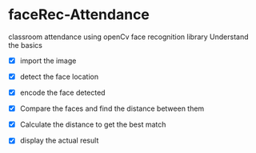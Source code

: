 # faceRec-Attendance
classroom attendance using openCv  face recognition library
Understand the basics
* [x] import the image
* [x] detect the face location 
* [X] encode the face detected
* [X] Compare the faces and find the distance between them
* [X] Calculate the distance to get the best match
* [X] display the actual result 







